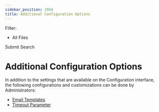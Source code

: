 ```yaml
---
sidebar_position: 1954
title: Additional Configuration Options
---
```


Filter: 

* All Files

Submit Search

# Additional Configuration Options

In addition to the settings that are available on the Configuration interface, the following configurations and customizations can be done by Administrators:

* [Email Templates](EmailTemplates "Email Templates")
* [Timeout Parameter](TimeoutParameter "Timeout Parameter")